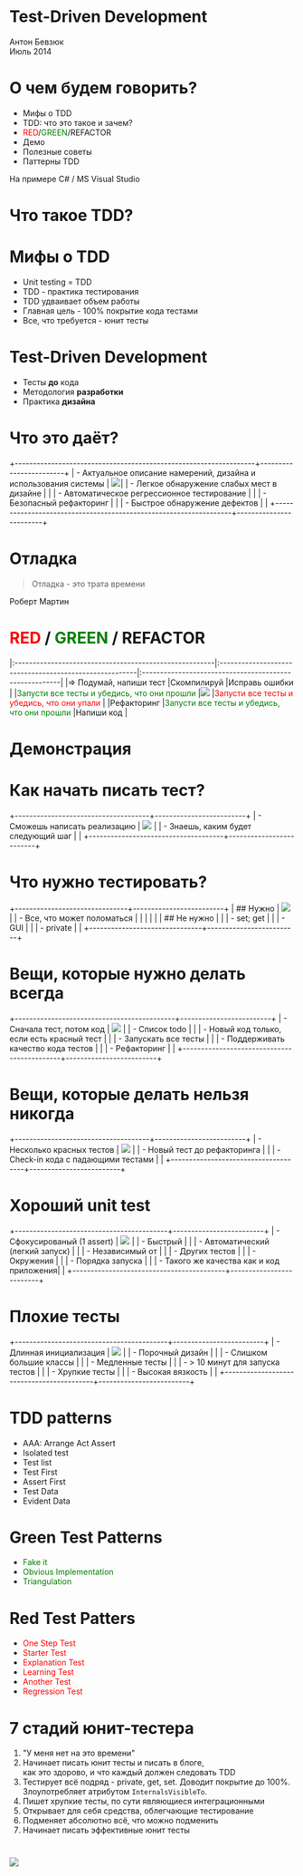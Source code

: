 # Test-Driven Development

Антон Бевзюк\
Июль 2014

# О чем будем говорить?
  - Мифы о TDD
  - TDD: что это такое и зачем?
  - <font color=red>RED</font>/<font color=green>GREEN</font>/REFACTOR
  - Демо
  - Полезные советы
  - Паттерны TDD

На примере C# / MS Visual Studio

# Что такое TDD?

# Мифы о TDD
  - Unit testing = TDD
  - TDD - практика тестирования
  - TDD удваивает объем работы
  - Главная цель - 100% покрытие кода тестами
  - Все, что требуется - юнит тесты

# Test-Driven Development
  - Тесты **до** кода
  - Методология **разработки**
  - Практика **дизайна**

<!--
  - TDD - это легковесная методология программирования, которая основана на
    написании тестов до кода.
  - TDD - это не методолгия тестирования. Это методология разработки ПО.
  - Главная цель TDD - не покрытие тестами. Это побочный эффект.
  - Главная цель TDD - помочь разработчикам и заказчикам разрабатывать ПО в
    условиях изменяющихся требований.
-->

# Что это даёт?

+------------------------------------------------------------------+------------------------+
| - Актуальное описание намерений, дизайна и использования системы | ![](./images/tdd_1.jpg)|
| - Легкое обнаружение слабых мест в дизайне                       |                        |
| - Автоматическое регрессионное тестирование                      |                        |
| - Безопасный рефакторинг                                         |                        |
| - Быстрое обнаружение дефектов                                   |                        |
+------------------------------------------------------------------+------------------------+

# Отладка
> Отладка - это трата времени

Роберт Мартин

# <font color=red>RED</font> / <font color=green>GREEN</font> / REFACTOR

|:-------------------------------------------------------|:-------------------------------------------------------|:-------------------------------------------------------|
|=> Подумай, напиши тест                                 |Скомпилируй                                             |Исправь ошибки                                          |
|<font color=green>Запусти все тесты и убедись, что они прошли</font> |![](./images/tdd_2.jpg)                    |<font color=red>Запусти все тесты и убедись, что они упали</font> |
|Рефакторинг                                             |<font color=green>Запусти все тесты и убедись, что они прошли</font> |Напиши код                                 |

<!-- FIXME: UGLY need to be solved later -->

# Демонстрация

# Как начать писать тест?

+-------------------------------------+-------------------------+
| - Сможешь написать реализацию       | ![](./images/tdd_3.jpg) |
| - Знаешь, каким будет следующий шаг |                         |
+-------------------------------------+-------------------------+

# Что нужно тестировать?

+-------------------------------+-------------------------+
| ## Нужно                      | ![](./images/tdd_4.jpg) |
|   - Все, что может поломаться |                         |
|                               |                         |
| ## Не нужно                   |                         |
|   - set; get                  |                         |
|   - GUI                       |                         |
|   - private                   |                         |
+-------------------------------+-------------------------+

# Вещи, которые нужно делать всегда

+--------------------------------------------+-------------------------+
| - Сначала тест, потом код                  | ![](./images/tdd_5.jpg) |
| - Список todo                              |                         |
| - Новый код только, если есть красный тест |                         |
| - Запускать все тесты                      |                         |
| - Поддерживать качество кода тестов        |                         |
| - Рефакторинг                              |                         |
+--------------------------------------------+-------------------------+

# Вещи, которые делать нельзя никогда

+-------------------------------------+-------------------------+
| - Несколько красных тестов          | ![](./images/tdd_6.jpg) |
| - Новый тест до рефакторинга        |                         |
| - Check-in кода с падающими тестами |                         |
+-------------------------------------+-------------------------+

# Хороший unit test

+------------------------------------------+-------------------------+
| - Сфокусированый (1 assert)              | ![](./images/tdd_7.jpg) |
| - Быстрый                                |                         |
| - Автоматический (легкий запуск)         |                         |
| - Независимый от                         |                         |
|   - Других тестов                        |                         |
|   - Окружения                            |                         |
|   - Порядка запуска                      |                         |
| - Такого же качества как и код приложения|                         |
+------------------------------------------+-------------------------+

# Плохие тесты

+------------------------------------------+-------------------------+
| - Длинная инициализация                  | ![](./images/tdd_8.jpg) |
|   - Порочный дизайн                      |                         |
|   - Слишком большие классы               |                         |
| - Медленные тесты                        |                         |
|   - \> 10 минут для запуска тестов       |                         |
| - Хрупкие тесты                          |                         |
|   - Высокая вязкость                     |                         |
+------------------------------------------+-------------------------+

# TDD patterns
  - AAA: Arrange Act Assert
  - Isolated test
  - Test list
  - Test First
  - Assert First
  - Test Data
  - Evident Data

<!--
  - Isolated test: how should the running of tests affect each other? Not at
    all.
  - Test list: what should you test? Before you begin, write a list of all the
    tests you know you will have to write.
  - Test First: when should you write your tests? Before you write the code that
    is to be tested.
  - Assert First: when should you write the asserts? Try writing them first.
  - Test Data: what data do you use for test-first tests? Use data that makes
    the tests easy to read and follow.
  - Evident Data: how do you represent the intent of the data? Include expected
    and actual results in the test itself, and try to make their relationship
    apparent.
-->

# Green Test Patterns
  - <font color=green>Fake it</font>
  - <font color=green>Obvious Implementation</font>
  - <font color=green>Triangulation</font>

<!--
  - Fake It: What is your first implementation once you have a broken test?
    Return a constant. Once you have the test running, gradually transform the
    constant into an expression using variables.
  - Obvious Implementation: How do you implement simple operations? Just
    implement them. One to Many How do you implement an operation that works
    with collections of objects? Implement it without the collections first,
    then make it work with collections.
  - Triangulation: How do you most conservatively drive abstraction with tests?
    Only abstract when you have two or more examples.
-->

# Red Test Patters
  - <font color=red>One Step Test</font>
  - <font color=red>Starter Test</font>
  - <font color=red>Explanation Test</font>
  - <font color=red>Learning Test</font>
  - <font color=red>Another Test</font>
  - <font color=red>Regression Test</font>

<!--
 - One Step Test
   - Which test should you pick next from the list? Pick a test that will teach
     you something and that you are confident you can implement.
 - Starter Test
   - Which test should you start with? Start by testing a variant of an
     operation that doesn’t do anything.
 - Explanation Test
   - How do you spread the use of automated testing? Ask for and give
     explanations in terms of tests.
 - Learning Test
   - When do you write tests for externally produced software? Before the first
     time you are going to use a new facility in the package.
 - Another Test
   - How do you keep a technical discussion from straying off topic? When a
     tangential idea arises, add a test to the list and go back to the topic.
 - Regression Test
   - What’s the first thing you do when a defect is reported? Write the smallest
     possible test that fails, and that once it runs, the defect will be
     repaired.
-->

# 7 стадий юнит-тестера
  1. "У меня нет на это времени"
  1. Начинает писать юнит тесты и писать в блоге,\
     как это здорово, и что каждый должен следовать TDD
  1. Тестирует всё подряд - private, get, set. Доводит покрытие до 100%.\
     Злоупотребляет атрибутом `InternalsVisibleTo`.
  1. Пишет хрупкие тесты, по сути являющиеся интеграционными
  1. Открывает для себя средства, облегчающие тестирование
  1. Подменяет абсолютно всё, что можно подменить
  1. Начинает писать эффективные юнит тесты

#

![](./images/tdd_9.jpg)
